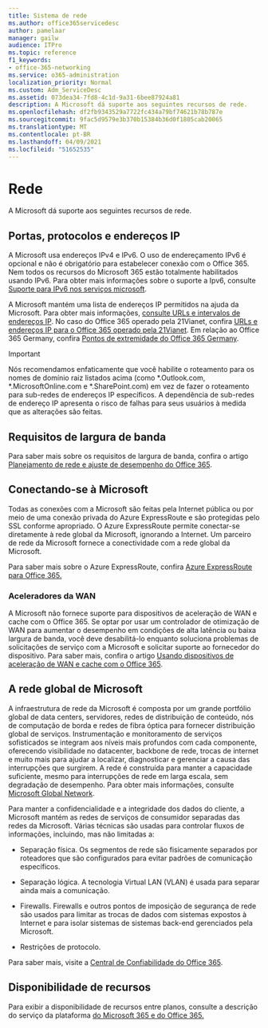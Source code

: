 ```yaml
---
title: Sistema de rede
ms.author: office365servicedesc
author: pamelaar
manager: gailw
audience: ITPro
ms.topic: reference
f1_keywords:
- office-365-networking
ms.service: o365-administration
localization_priority: Normal
ms.custom: Adm_ServiceDesc
ms.assetid: 073dea34-7fd8-4c1d-9a31-6bee87924a81
description: A Microsoft dá suporte aos seguintes recursos de rede.
ms.openlocfilehash: df2fb9343529a7722fc434a79bf74621b78b787e
ms.sourcegitcommit: 9fac5d9579e3b370b15384b36d0f1805cab20065
ms.translationtype: MT
ms.contentlocale: pt-BR
ms.lasthandoff: 04/09/2021
ms.locfileid: "51652535"
---
```

# <a name="networking"></a>Rede

A Microsoft dá suporte aos seguintes recursos de rede.
  
## <a name="ports-protocols-and-ip-addresses"></a>Portas, protocolos e endereços IP

A Microsoft usa endereços IPv4 e IPv6. O uso de endereçamento IPv6 é opcional e não é obrigatório para estabelecer conexão com o Office 365. Nem todos os recursos do Microsoft 365 estão totalmente habilitados usando IPv6. Para obter mais informações sobre o suporte a Ipv6, consulte [Suporte para IPv6 nos serviços microsoft](/office365/enterprise/ipv6-support).
  
A Microsoft mantém uma lista de endereços IP permitidos na ajuda da Microsoft. Para obter mais informações, [consulte URLs e intervalos de endereços IP](/office365/enterprise/urls-and-ip-address-ranges). No caso do Office 365 operado pela 21Vianet, confira [URLs e endereços IP para o Office 365 operado pela 21Vianet](/office365/enterprise/managing-office-365-endpoints). Em relação ao Office 365 Germany, confira [Pontos de extremidade do Office 365 Germany](https://support.office.com/article/Office-365-Germany-endpoints-8a113a50-0071-4155-bb8e-eba5a8dbd4c8).
  
> [!IMPORTANT]
> Nós recomendamos enfaticamente que você habilite o roteamento para os nomes de domínio raiz listados acima (como \*.Outlook.com, \*.MicrosoftOnline.com e \*.SharePoint.com) em vez de fazer o roteamento para sub-redes de endereços IP específicos. A dependência de sub-redes de endereço IP apresenta o risco de falhas para seus usuários à medida que as alterações são feitas. 
  
## <a name="bandwidth-requirements"></a>Requisitos de largura de banda

Para saber mais sobre os requisitos de largura de banda, confira o artigo [Planejamento de rede e ajuste de desempenho do Office 365](/office365/enterprise/network-planning-and-performance).
  
## <a name="connecting-to-microsoft"></a>Conectando-se à Microsoft

Todas as conexões com a Microsoft são feitas pela Internet pública ou por meio de uma conexão privada do Azure ExpressRoute e são protegidas pelo SSL conforme apropriado. O Azure ExpressRoute permite conectar-se diretamente à rede global da Microsoft, ignorando a Internet. Um parceiro de rede da Microsoft fornece a conectividade com a rede global da Microsoft.
  
Para saber mais sobre o Azure ExpressRoute, confira [Azure ExpressRoute para Office 365.](/microsoft-365/enterprise/azure-expressroute)
  
### <a name="wan-accelerators"></a>Aceleradores da WAN

A Microsoft não fornece suporte para dispositivos de aceleração de WAN e cache com o Office 365. Se optar por usar um controlador de otimização de WAN para aumentar o desempenho em condições de alta latência ou baixa largura de banda, você deve desabilitá-lo enquanto soluciona problemas de solicitações de serviço com a Microsoft e solicitar suporte ao fornecedor do dispositivo. Para saber mais, confira o artigo [Usando dispositivos de aceleração de WAN e cache com o Office 365](https://support.microsoft.com/help/2690045/using-third-party-network-devices-or-solutions-with-office-365).
  
## <a name="the-global-microsoft-network"></a>A rede global de Microsoft

A infraestrutura de rede da Microsoft é composta por um grande portfólio global de data centers, servidores, redes de distribuição de conteúdo, nós de computação de borda e redes de fibra óptica para fornecer distribuição global de serviços. Instrumentação e monitoramento de serviços sofisticados se integram aos níveis mais profundos com cada componente, oferecendo visibilidade no datacenter, backbone de rede, trocas de internet e muito mais para ajudar a localizar, diagnosticar e gerenciar a causa das interrupções que surgirem. A rede é construída para manter a capacidade suficiente, mesmo para interrupções de rede em larga escala, sem degradação de desempenho. Para obter mais informações, consulte [Microsoft Global Network](/azure/networking/microsoft-global-network). 
  
Para manter a confidencialidade e a integridade dos dados do cliente, a Microsoft mantém as redes de serviços de consumidor separadas das redes da Microsoft. Várias técnicas são usadas para controlar fluxos de informações, incluindo, mas não limitadas a:
  
- Separação física. Os segmentos de rede são fisicamente separados por roteadores que são configurados para evitar padrões de comunicação específicos.
    
- Separação lógica. A tecnologia Virtual LAN (VLAN) é usada para separar ainda mais a comunicação.
    
- Firewalls. Firewalls e outros pontos de imposição de segurança de rede são usados para limitar as trocas de dados com sistemas expostos à Internet e para isolar sistemas de sistemas back-end gerenciados pela Microsoft. 
    
- Restrições de protocolo.
    
Para saber mais, visite a [Central de Confiabilidade do Office 365](https://www.microsoft.com/trust-center). 
  
## <a name="feature-availability"></a>Disponibilidade de recursos

Para exibir a disponibilidade de recursos entre planos, consulte a descrição do serviço da plataforma [do Microsoft 365 e do Office 365.](office-365-platform-service-description.md)
